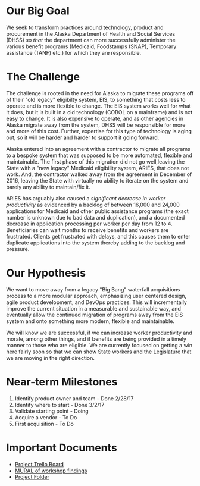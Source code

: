 # Our Big Goal
We seek to transform practices around technology, product and procurement in the Alaska Department of Health and Social Services (DHSS) _so that_ the department can more successfully administer the various benefit programs (Medicaid, Foodstamps (SNAP), Temporary assistance (TANF) etc.) for which they are responsible.

# The Challenge
The challenge is rooted in the need for Alaska to migrate these programs off of their "old legacy" eligibilty system, EIS, to something that costs less to operate and is more flexible to change. The EIS system works well for what it does, but it is built in a old technology (COBOL on a mainframe) and is not easy to change. It is also expensive to operate, and as other agencies in Alaska migrate away from the system, DHSS will be responsible for more and more of this cost. Further, expertise for this type of technology is aging out, so it will be harder and harder to support it going forward.

Alaska entered into an agreement with a contractor to migrate all programs to a bespoke system that was supposed to be more automated, flexible and maintainable. The first phase of this migration did not go well,leaving the State with a "new legacy" Medicaid eligibility system, ARIES, that does not work. And, the contractor walked away from the agreement in December of 2016, leaving the State with virtually no ability to iterate on the system and barely any ability to maintain/fix it.

ARIES has arguably also caused a _significant decrease in worker productivity_ as evidenced by a backlog of between 16,000 and 24,000 applications for Medicaid and other public assistance programs (the exact number is unknown due to bad data and duplication), and a documented decrease in application processing per worker per day from 12 to 4. Beneficiaries can wait months to receive benefits and workers are frustrated. Clients get frustrated with delays, and this causes them to enter duplicate applications into the system thereby adding to the backlog and pressure. 

# Our Hypothesis
We want to move away from a legacy "Big Bang" waterfall acquisitions process to a more modular approach, emphasizing user centered design, agile product development, and DevOps practices. This will incrementally improve the current situation in a measurable and sustainable way, and eventually allow the continued migration of programs away from the EIS system and onto something more modern, flexible and maintainable.

We will know we are successful, if we can increase worker productivity and morale, among other things, and if benefits are being provided in a timely manner to those who are eligible. We are currently focused on getting a win here fairly soon so that we can show State workers and the Legislature that we are moving in the right direction.

# Near-term Milestones
1. Identify product owner and team - Done 2/28/17
2. Identify where to start - Done 3/2/17
3. Validate starting point - Doing
4. Acquire a vendor - To Do
5. First acquisition - To Do

# Important Documents
* [Project Trello Board](https://trello.com/b/siAFtoWJ/alaska-medicaid-eligibility-information-system-replacement-eis-r-project)
* [MURAL of workshop findings](https://docs.google.com/document/d/19PW2JzmObV8_yUES8CwDpBE7-fVJVf0R-HN7JQff310/edit)
* [Project Folder](https://drive.google.com/drive/u/0/folders/0B4B0xeCMEaFyYmE0VFhTR3lTSms)
